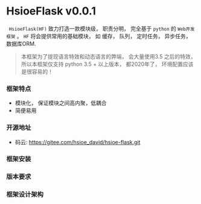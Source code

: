 # HsioeFlask v0.0.1

` HsioeFlask(HF)` 致力打造一款模块级， 职责分明， 完全基于 `python` 的  `Web开发框架` 。 `HF` 将会提供常用的基础模块， 如 缓存， 队列， 定时任务， 异步任务， 数据库ORM.

> 本框架为了提现语言特效和动态语言的弊端， 会大量使用3.5 之后的特效，所以本框架仅支持 python 3.5 + 以上版本， 都2020年了， 环境配置应该是很容易的！

### 框架特点

- 模块化， 保证模块之间高内聚，低耦合
- 简便易用

### 开源地址

- 码云:  https://gitee.com/hsioe_david/hsioe-flask.git


### 框架安装

### 版本要求

### 框架设计架构